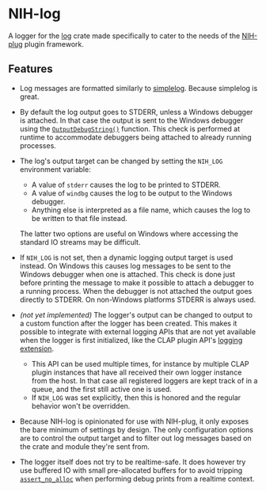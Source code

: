# NIH-log

A logger for the [log](https://crates.io/crates/log) crate made specifically to
cater to the needs of the [NIH-plug](https://github.com/robbert-vdh/nih-plug)
plugin framework.

## Features

- Log messages are formatted similarly to
  [simplelog](https://crates.io/crates/simplelog). Because simplelog is great.
- By default the log output goes to STDERR, unless a Windows debugger is
  attached. In that case the output is sent to the Windows debugger using the
  [`OutputDebugString()`](https://learn.microsoft.com/en-us/windows/win32/api/debugapi/nf-debugapi-outputdebugstringw)
  function. This check is performed at runtime to accommodate debuggers being
  attached to already running processes.
- The log's output target can be changed by setting the `NIH_LOG` environment
  variable:

  - A value of `stderr` causes the log to be printed to STDERR.
  - A value of `windbg` causes the log to be output to the Windows debugger.
  - Anything else is interpreted as a file name, which causes the log to be
    written to that file instead.

  The latter two options are useful on Windows where accessing the standard IO
  streams may be difficult.

- If `NIH_LOG` is not set, then a dynamic logging output target is used instead.
  On Windows this causes log messages to be sent to the Windows debugger when
  one is attached. This check is done just before printing the message to make
  it possible to attach a debugger to a running process. When the debugger is
  not attached the output goes directly to STDERR. On non-Windows platforms
  STDERR is always used.
- _(not yet implemented)_ The logger's output can be changed to output to a custom function after the
  logger has been created. This makes it possible to integrate with external
  logging APIs that are not yet available when the logger is first initialized,
  like the CLAP plugin API's [logging
  extension](https://github.com/free-audio/clap/blob/main/include/clap/ext/log.h).
  - This API can be used multiple times, for instance by multiple CLAP plugin
    instances that have all received their own logger instance from the host. In
    that case all registered loggers are kept track of in a queue, and the first
    still active one is used.
  - If `NIH_LOG` was set explicitly, then this is honored and the regular
    behavior won't be overridden.
- Because NIH-log is opinionated for use with NIH-plug, it only exposes the bare
  minimum of settings by design. The only configuration options are to control
  the output target and to filter out log messages based on the crate and module
  they're sent from.
- The logger itself does not try to be realtime-safe. It does however try use
  buffered IO with small pre-allocated buffers for to avoid tripping
  [`assert_no_alloc`](https://crates.io/crates/assert_no_alloc/1.1.2) when
  performing debug prints from a realtime context.
